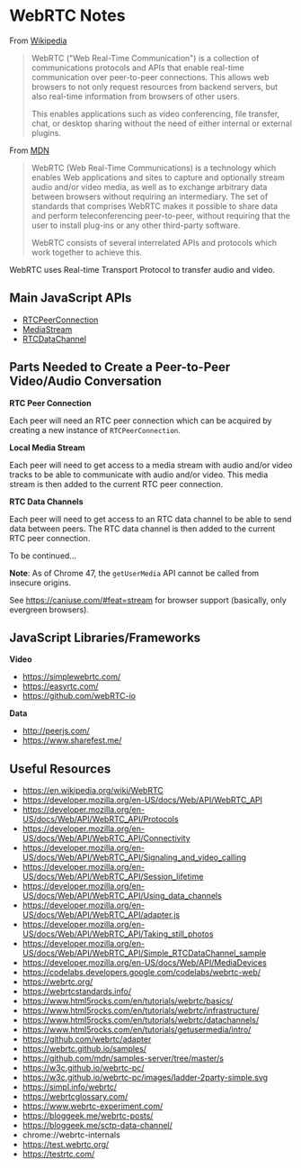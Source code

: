 # WebRTC Notes

From [Wikipedia]

> WebRTC ("Web Real-Time Communication") is a collection of communications
> protocols and APIs that enable real-time communication over peer-to-peer
> connections.  This allows web browsers to not only request resources from
> backend servers, but also real-time information from browsers of other users.
>
> This enables applications such as video conferencing, file transfer, chat, or
> desktop sharing without the need of either internal or external plugins.

From [MDN]

> WebRTC (Web Real-Time Communications) is a technology which enables Web
> applications and sites to capture and optionally stream audio and/or video
> media, as well as to exchange arbitrary data between browsers without
> requiring an intermediary.  The set of standards that comprises WebRTC makes
> it possible to share data and perform teleconferencing peer-to-peer, without
> requiring that the user to install plug-ins or any other third-party software.
> 
> WebRTC consists of several interrelated APIs and protocols which work together
> to achieve this.

WebRTC uses Real-time Transport Protocol to transfer audio and video.


## Main JavaScript APIs

* [RTCPeerConnection]
* [MediaStream]
* [RTCDataChannel]


## Parts Needed to Create a Peer-to-Peer Video/Audio Conversation

**RTC Peer Connection**

Each peer will need an RTC peer connection which can be acquired by creating a
new instance of `RTCPeerConnection`.

**Local Media Stream**

Each peer will need to get access to a media stream with audio and/or video
tracks to be able to communicate with audio and/or video.  This media stream is
then added to the current RTC peer connection.

**RTC Data Channels**

Each peer will need to get access to an RTC data channel to be able to send
data between peers.  The RTC data channel is then added to the current RTC peer
connection.

To be continued...

**Note**: As of Chrome 47, the `getUserMedia` API cannot be called from insecure
origins.

See https://caniuse.com/#feat=stream for browser support (basically, only
evergreen browsers).


## JavaScript Libraries/Frameworks

**Video**

* https://simplewebrtc.com/
* https://easyrtc.com/
* https://github.com/webRTC-io

**Data**

* http://peerjs.com/
* https://www.sharefest.me/


## Useful Resources

* https://en.wikipedia.org/wiki/WebRTC
* https://developer.mozilla.org/en-US/docs/Web/API/WebRTC_API
* https://developer.mozilla.org/en-US/docs/Web/API/WebRTC_API/Protocols
* https://developer.mozilla.org/en-US/docs/Web/API/WebRTC_API/Connectivity
* https://developer.mozilla.org/en-US/docs/Web/API/WebRTC_API/Signaling_and_video_calling
* https://developer.mozilla.org/en-US/docs/Web/API/WebRTC_API/Session_lifetime
* https://developer.mozilla.org/en-US/docs/Web/API/WebRTC_API/Using_data_channels
* https://developer.mozilla.org/en-US/docs/Web/API/WebRTC_API/adapter.js
* https://developer.mozilla.org/en-US/docs/Web/API/WebRTC_API/Taking_still_photos
* https://developer.mozilla.org/en-US/docs/Web/API/WebRTC_API/Simple_RTCDataChannel_sample
* https://developer.mozilla.org/en-US/docs/Web/API/MediaDevices
* https://codelabs.developers.google.com/codelabs/webrtc-web/
* https://webrtc.org/
* https://webrtcstandards.info/
* https://www.html5rocks.com/en/tutorials/webrtc/basics/
* https://www.html5rocks.com/en/tutorials/webrtc/infrastructure/
* https://www.html5rocks.com/en/tutorials/webrtc/datachannels/
* https://www.html5rocks.com/en/tutorials/getusermedia/intro/
* https://github.com/webrtc/adapter
* https://webrtc.github.io/samples/
* https://github.com/mdn/samples-server/tree/master/s
* https://w3c.github.io/webrtc-pc/
* https://w3c.github.io/webrtc-pc/images/ladder-2party-simple.svg
* https://simpl.info/webrtc/
* https://webrtcglossary.com/
* https://www.webrtc-experiment.com/
* https://bloggeek.me/webrtc-posts/
* https://bloggeek.me/sctp-data-channel/
* chrome://webrtc-internals
* https://test.webrtc.org/
* https://testrtc.com/


[mediastream]: https://developer.mozilla.org/en-US/docs/Web/API/MediaStream
[mdn]: https://developer.mozilla.org/en-US/docs/Web/API/WebRTC_API
[rtcdatachannel]: https://developer.mozilla.org/en-US/docs/Web/API/RTCDataChannel
[rtcpeerconnection]: https://developer.mozilla.org/en-US/docs/Web/API/RTCPeerConnection
[wikipedia]: https://en.wikipedia.org/wiki/WebRTC
